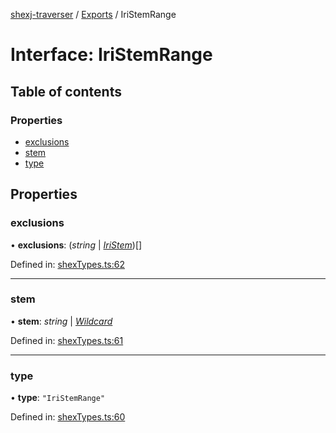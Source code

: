 [shexj-traverser](../README.md) / [Exports](../modules.md) / IriStemRange

# Interface: IriStemRange

## Table of contents

### Properties

- [exclusions](iristemrange.md#exclusions)
- [stem](iristemrange.md#stem)
- [type](iristemrange.md#type)

## Properties

### exclusions

• **exclusions**: (*string* \| [*IriStem*](iristem.md))[]

Defined in: [shexTypes.ts:62](https://github.com/o-development/shexj-traverser/blob/a00dc5a/lib/shexTypes.ts#L62)

___

### stem

• **stem**: *string* \| [*Wildcard*](wildcard.md)

Defined in: [shexTypes.ts:61](https://github.com/o-development/shexj-traverser/blob/a00dc5a/lib/shexTypes.ts#L61)

___

### type

• **type**: ``"IriStemRange"``

Defined in: [shexTypes.ts:60](https://github.com/o-development/shexj-traverser/blob/a00dc5a/lib/shexTypes.ts#L60)
